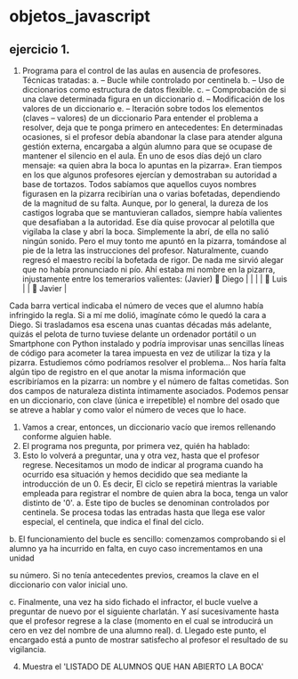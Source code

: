 # objetos_javascript

## ejercicio 1.
1. Programa para el control de las aulas en ausencia de profesores.
Técnicas tratadas:
a. – Bucle while controlado por centinela
b. – Uso de diccionarios como estructura de datos flexible.
c. – Comprobación de si una clave determinada figura en un diccionario
d. – Modificación de los valores de un diccionario
e. – Iteración sobre todos los elementos (claves – valores) de un diccionario
Para entender el problema a resolver, deja que te ponga primero en antecedentes:
En determinadas ocasiones, si el profesor debía abandonar la clase para atender alguna
gestión externa, encargaba a algún alumno para que se ocupase de mantener el silencio
en el aula. En uno de esos días dejó un claro mensaje: «a quien abra la boca lo apuntas
en la pizarra».
Eran tiempos en los que algunos profesores ejercían y demostraban su autoridad a base
de tortazos. Todos sabíamos que aquellos cuyos nombres figurasen en la pizarra
recibirían una o varias bofetadas, dependiendo de la magnitud de su falta.
Aunque, por lo general, la dureza de los castigos lograba que se mantuvieran callados,
siempre había valientes que desafiaban a la autoridad.
Ese día quise provocar al pelotilla que vigilaba la clase y abrí la boca. Simplemente la
abrí, de ella no salió ningún sonido. Pero el muy tonto me apuntó en la pizarra,
tomándose al pie de la letra las instrucciones del profesor.
Naturalmente, cuando regresó el maestro recibí la bofetada de rigor. De nada me sirvió
alegar que no había pronunciado ni pío.
Ahí estaba mi nombre en la pizarra, injustamente entre los temerarios valientes: (Javier)
 Diego | | | |
 Luis | |
 Javier |

Cada barra vertical indicaba el número de veces que el alumno había infringido la regla.
Si a mí me dolió, imagínate cómo le quedó la cara a Diego.
Si trasladamos esa escena unas cuantas décadas más adelante, quizás el pelota de turno
tuviese delante un ordenador portátil o un Smartphone con Python instalado y podría
improvisar unas sencillas líneas de código para acometer la tarea impuesta en vez de
utilizar la tiza y la pizarra.
Estudiemos cómo podríamos resolver el problema...
Nos haría falta algún tipo de registro en el que anotar la misma información que
escribiríamos en la pizarra: un nombre y el número de faltas cometidas.
Son dos campos de naturaleza distinta íntimamente asociados. Podemos pensar en un
diccionario, con clave (única e irrepetible) el nombre del osado que se atreve a hablar y
como valor el número de veces que lo hace.
1) Vamos a crear, entonces, un diccionario vacío que iremos rellenando conforme
alguien hable.
2) El programa nos pregunta, por primera vez, quién ha hablado:
3) Esto lo volverá a preguntar, una y otra vez, hasta que el profesor regrese.
Necesitamos un modo de indicar al programa cuando ha ocurrido esa situación y
hemos decidido que sea mediante la introducción de un 0. Es decir, El ciclo se
repetirá mientras la variable empleada para registrar el nombre de quien abra la
boca, tenga un valor distinto de '0'.
a. Este tipo de bucles se denominan controlados por centinela. Se procesa
todas las entradas hasta que llega ese valor especial, el centinela, que indica
el final del ciclo.

b. El funcionamiento del bucle es sencillo: comenzamos comprobando si el
alumno ya ha incurrido en falta, en cuyo caso incrementamos en una unidad

su número. Si no tenía antecedentes previos, creamos la clave en el
diccionario con valor inicial uno.

c. Finalmente, una vez ha sido fichado el infractor, el bucle vuelve a preguntar
de nuevo por el siguiente charlatán. Y así sucesivamente hasta que el
profesor regrese a la clase (momento en el cual se introducirá un cero en vez
del nombre de una alumno real).
d. Llegado este punto, el encargado está a punto de mostrar satisfecho al
profesor el resultado de su vigilancia.

4) Muestra el 'LISTADO DE ALUMNOS QUE HAN ABIERTO LA BOCA'